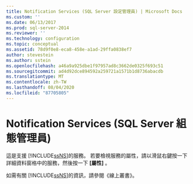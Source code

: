 ```yaml
---
title: Notification Services (SQL Server 設定管理員) | Microsoft Docs
ms.custom: ''
ms.date: 06/13/2017
ms.prod: sql-server-2014
ms.reviewer: ''
ms.technology: configuration
ms.topic: conceptual
ms.assetid: 78d9f0e8-eca8-458e-a1ad-29ffa0838ef7
author: stevestein
ms.author: sstein
ms.openlocfilehash: a46a9a925dbe1f97957ad8c3662de0325f693c51
ms.sourcegitcommit: ad4d92dce894592a259721a1571b1d8736abacdb
ms.translationtype: MT
ms.contentlocale: zh-TW
ms.lasthandoff: 08/04/2020
ms.locfileid: "87705805"
---
```

# <a name="notification-services-sql-server-configuration-manager"></a>Notification Services (SQL Server 組態管理員)
  這是支援 [!INCLUDE[ssNS](../../includes/ssns-md.md)]的服務。 若要檢視服務的屬性，請以滑鼠右鍵按一下詳細資料窗格中的服務，然後按一下 **[屬性]** 。  
  
 如需有關 [!INCLUDE[ssNS](../../includes/ssns-md.md)]的資訊，請參閱《線上叢書》。  
  
  
